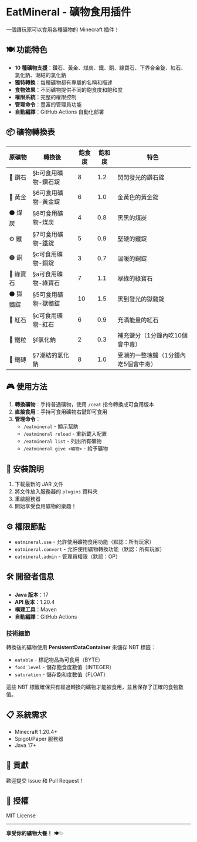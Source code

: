# EatMineral - 礦物食用插件

一個讓玩家可以食用各種礦物的 Minecraft 插件！

## 🍽️ 功能特色

- **10 種礦物支援**：鑽石、黃金、煤炭、鐵、銅、綠寶石、下界合金錠、紅石、氯化鈉、潮結的氯化鈉
- **獨特轉換**：每種礦物都有專屬的名稱和描述
- **食物效果**：不同礦物提供不同的飽食度和飽和度
- **權限系統**：完整的權限控制
- **管理命令**：豐富的管理員功能
- **自動編譯**：GitHub Actions 自動化部署

## 📦 礦物轉換表

| 原礦物 | 轉換後 | 飽食度 | 飽和度 | 特色 |
|--------|--------|--------|--------|------|
| 💎 鑽石 | §b可食用礦物-鑽石錠 | 8 | 1.2 | 閃閃發光的鑽石錠 |
| 🥇 黃金 | §6可食用礦物-黃金錠 | 6 | 1.0 | 金黃色的黃金錠 |
| ⚫ 煤炭 | §8可食用礦物-煤炭 | 4 | 0.8 | 黑黑的煤炭 |
| ⚙️ 鐵 | §7可食用礦物-鐵錠 | 5 | 0.9 | 堅硬的鐵錠 |
| 🟠 銅 | §c可食用礦物-銅錠 | 3 | 0.7 | 溫暖的銅錠 |
| 💚 綠寶石 | §a可食用礦物-綠寶石 | 7 | 1.1 | 翠綠的綠寶石 |
| ⚫ 獄髓錠 | §5可食用礦物-獄髓錠 | 10 | 1.5 | 黑到發光的獄髓錠 |
| 🔴 紅石 | §c可食用礦物-紅石 | 6 | 0.9 | 充滿能量的紅石 |
| 🧂 鐵粒 | §f氯化鈉 | 2 | 0.3 | 補充鹽分（1分鐘內吃10個會中毒）|
| 🧱 鐵磚 | §7潮結的氯化鈉 | 8 | 1.0 | 受潮的一整塊鹽（1分鐘內吃5個會中毒）|

## 🎮 使用方法

1. **轉換礦物**：手持普通礦物，使用 `/ceat` 指令轉換成可食用版本
2. **直接食用**：手持可食用礦物右鍵即可食用
3. **管理命令**：
   - `/eatmineral` - 顯示幫助
   - `/eatmineral reload` - 重新載入配置
   - `/eatmineral list` - 列出所有礦物
   - `/eatmineral give <礦物>` - 給予礦物

## 🔧 安裝說明

1. 下載最新的 JAR 文件
2. 將文件放入服務器的 `plugins` 資料夾
3. 重啟服務器
4. 開始享受食用礦物的樂趣！

## ⚙️ 權限節點

- `eatmineral.use` - 允許使用礦物食用功能（默認：所有玩家）
- `eatmineral.convert` - 允許使用礦物轉換功能（默認：所有玩家）
- `eatmineral.admin` - 管理員權限（默認：OP）

## 🛠️ 開發者信息

- **Java 版本**：17
- **API 版本**：1.20.4
- **構建工具**：Maven
- **自動編譯**：GitHub Actions

### 技術細節

轉換後的礦物使用 **PersistentDataContainer** 來儲存 NBT 標籤：

- `eatable` - 標記物品為可食用（BYTE）
- `food_level` - 儲存飽食度數值（INTEGER）
- `saturation` - 儲存飽和度數值（FLOAT）

這些 NBT 標籤確保只有經過轉換的礦物才能被食用，並且保存了正確的食物數值。

## 📋 系統需求

- Minecraft 1.20.4+
- Spigot/Paper 服務器
- Java 17+

## 🤝 貢獻

歡迎提交 Issue 和 Pull Request！

## 📄 授權

MIT License

---

**享受你的礦物大餐！** 🍽️✨
